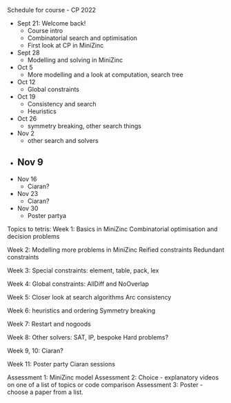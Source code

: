 Schedule for course - CP 2022

- Sept 21: Welcome back!
	- Course intro
	- Combinatorial search and optimisation
	- First look at CP in MiniZinc
- Sept 28
	- Modelling and solving in MiniZinc
- Oct 5
	- More modelling and a look at computation, search tree
- Oct 12
	- Global constraints 
- Oct 19
	- Consistency and search
	- Heuristics 
- Oct 26
	- symmetry breaking, other search things
- Nov 2
	- other search and solvers
- Nov 9
	- 
- Nov 16
	- Ciaran?
- Nov 23
	- Ciaran?
- Nov 30
	- Poster partya


Topics to tetris: 
Week 1:
Basics in MiniZinc
Combinatorial optimisation and decision problems

Week 2:
Modelling more problems in MiniZinc
Reified constraints
Redundant constraints

Week 3:
Special constraints: element, table, pack, lex

Week 4:
Global constraints: AllDiff and NoOverlap 

Week 5:
Closer look at search algorithms
Arc consistency

Week 6:
heuristics and ordering
Symmetry breaking

Week 7:
Restart and nogoods

Week 8:
Other solvers: SAT, IP, bespoke
Hard problems?  

Week 9, 10: Ciaran?

Week 11:
Poster party
Ciaran sessions

Assessment 1: MiniZinc model
Assessment 2: Choice - explanatory videos on one of a list of topics  or code comparison
Assessment 3: Poster - choose a paper from a list.

